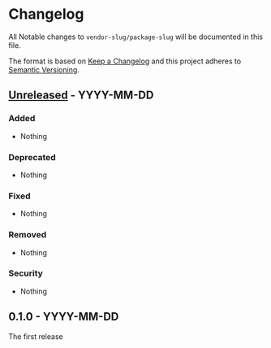 # Changelog

All Notable changes to `vendor-slug/package-slug`  will be documented in this file.

The format is based on [Keep a Changelog](http://keepachangelog.com/en/1.0.0/)
and this project adheres to [Semantic Versioning](http://semver.org/spec/v2.0.0.html).


## [Unreleased] - YYYY-MM-DD

### Added
- Nothing

### Deprecated
- Nothing

### Fixed
- Nothing

### Removed
- Nothing

### Security
- Nothing



## 0.1.0 - YYYY-MM-DD

The first release


[Unreleased]: https://github.com/github-uri/compare/v0.1.0...master
